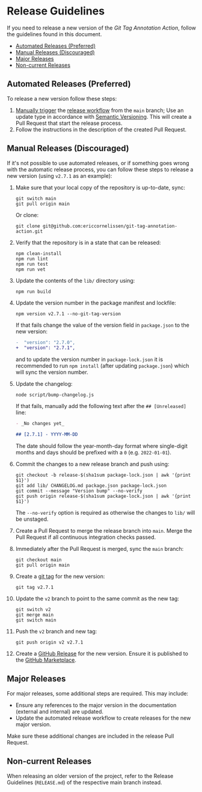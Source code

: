 # Release Guidelines

If you need to release a new version of the _Git Tag Annotation Action_, follow
the guidelines found in this document.

- [Automated Releases (Preferred)](#automated-releases-preferred)
- [Manual Releases (Discouraged)](#manual-releases-discouraged)
- [Major Releases](#major-releases)
- [Non-current Releases](#non-current-releases)

## Automated Releases (Preferred)

To release a new version follow these steps:

1. [Manually trigger] the [release workflow] from the `main` branch; Use an
   update type in accordance with [Semantic Versioning]. This will create a Pull
   Request that start the release process.
1. Follow the instructions in the description of the created Pull Request.

## Manual Releases (Discouraged)

If it's not possible to use automated releases, or if something goes wrong with
the automatic release process, you can follow these steps to release a new
version (using `v2.7.1` as an example):

1. Make sure that your local copy of the repository is up-to-date, sync:

   ```shell
   git switch main
   git pull origin main
   ```

   Or clone:

   ```shell
   git clone git@github.com:ericcornelissen/git-tag-annotation-action.git
   ```

1. Verify that the repository is in a state that can be released:

   ```shell
   npm clean-install
   npm run lint
   npm run test
   npm run vet
   ```

1. Update the contents of the `lib/` directory using:

   ```shell
   npm run build
   ```

1. Update the version number in the package manifest and lockfile:

   ```shell
   npm version v2.7.1 --no-git-tag-version
   ```

   If that fails change the value of the version field in `package.json` to the
   new version:

   ```diff
   -  "version": "2.7.0",
   +  "version": "2.7.1",
   ```

   and to update the version number in `package-lock.json` it is recommended to
   run `npm install` (after updating `package.json`) which will sync the version
   number.

1. Update the changelog:

   ```shell
   node script/bump-changelog.js
   ```

   If that fails, manually add the following text after the `## [Unreleased]`
   line:

   ```markdown
   - _No changes yet_

   ## [2.7.1] - YYYY-MM-DD
   ```

   The date should follow the year-month-day format where single-digit months
   and days should be prefixed with a `0` (e.g. `2022-01-01`).

1. Commit the changes to a new release branch and push using:

   ```shell
   git checkout -b release-$(sha1sum package-lock.json | awk '{print $1}')
   git add lib/ CHANGELOG.md package.json package-lock.json
   git commit --message "Version bump" --no-verify
   git push origin release-$(sha1sum package-lock.json | awk '{print $1}')
   ```

   The `--no-verify` option is required as otherwise the changes to `lib/` will
   be unstaged.

1. Create a Pull Request to merge the release branch into `main`. Merge the Pull
   Request if all continuous integration checks passed.

1. Immediately after the Pull Request is merged, sync the `main` branch:

   ```shell
   git checkout main
   git pull origin main
   ```

1. Create a [git tag] for the new version:

   ```shell
   git tag v2.7.1
   ```

1. Update the `v2` branch to point to the same commit as the new tag:

   ```shell
   git switch v2
   git merge main
   git switch main
   ```

1. Push the `v2` branch and new tag:

   ```shell
   git push origin v2 v2.7.1
   ```

1. Create a [GitHub Release] for the new version. Ensure it is published to the
   [GitHub Marketplace].

## Major Releases

For major releases, some additional steps are required. This may include:

- Ensure any references to the major version in the documentation (external and
  internal) are updated.
- Update the automated release workflow to create releases for the new major
  version.

Make sure these additional changes are included in the release Pull Request.

## Non-current Releases

When releasing an older version of the project, refer to the Release Guidelines
(`RELEASE.md`) of the respective main branch instead.

[git tag]: https://git-scm.com/book/en/v2/Git-Basics-Tagging
[github marketplace]: https://github.com/marketplace
[github release]: https://docs.github.com/en/repositories/releasing-projects-on-github/managing-releases-in-a-repository
[manually trigger]: https://docs.github.com/en/actions/managing-workflow-runs/manually-running-a-workflow
[release workflow]: ./.github/workflows/release.yml
[semantic versioning]: https://semver.org/spec/v2.0.0.html
